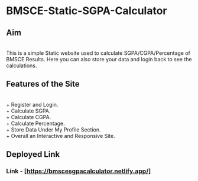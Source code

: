 <h1>BMSCE-Static-SGPA-Calculator</h1>

<h2>Aim</h2><br>
This is a simple Static website used to calculate SGPA/CGPA/Percentage of BMSCE Results. Here you can also store your data and login back to see the calculations.<br>
<h2>Features of the Site</h2><br>
+ Register and Login.<br>
+ Calculate SGPA.<br>
+ Calculate CGPA.<br>
+ Calculate Percentage.<br>
+ Store Data Under My Profile Section.<br>
+ Overall an Interactive and Responsive Site.<br>

<h2>Deployed Link</h2>
<h3>Link - <a href="https://bmscesgpacalculator.netlify.app/">[https://bmscesgpacalculator.netlify.app/]</a></h3>


